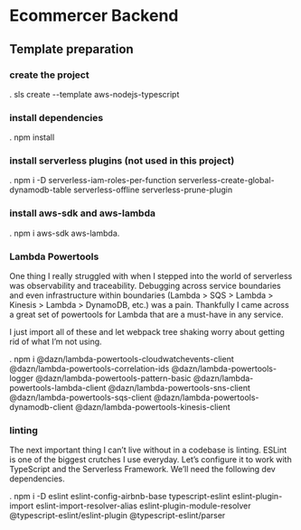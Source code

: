 # Ecommercer Backend 
## Template preparation 
### create the project 
. sls create --template aws-nodejs-typescript
### install dependencies 
. npm install
### install serverless plugins (not used in this project)
. npm i -D serverless-iam-roles-per-function serverless-create-global-dynamodb-table serverless-offline serverless-prune-plugin
### install aws-sdk and aws-lambda 
. npm i aws-sdk aws-lambda.
### Lambda Powertools
One thing I really struggled with when I stepped into the world of serverless was observability and traceability. Debugging across service boundaries and even infrastructure within boundaries (Lambda > SQS > Lambda > Kinesis > Lambda > DynamoDB, etc.) was a pain. Thankfully I came across a great set of powertools for Lambda that are a must-have in any service.

I just import all of these and let webpack tree shaking worry about getting rid of what I’m not using.

. npm i @dazn/lambda-powertools-cloudwatchevents-client @dazn/lambda-powertools-correlation-ids @dazn/lambda-powertools-logger @dazn/lambda-powertools-pattern-basic @dazn/lambda-powertools-lambda-client @dazn/lambda-powertools-sns-client @dazn/lambda-powertools-sqs-client @dazn/lambda-powertools-dynamodb-client @dazn/lambda-powertools-kinesis-client

### linting
The next important thing I can’t live without in a codebase is linting. ESLint is one of the biggest crutches I use everyday. Let’s configure it to work with TypeScript and the Serverless Framework. We’ll need the following dev dependencies.

. npm i -D eslint eslint-config-airbnb-base typescript-eslint eslint-plugin-import eslint-import-resolver-alias eslint-plugin-module-resolver @typescript-eslint/eslint-plugin @typescript-eslint/parser




